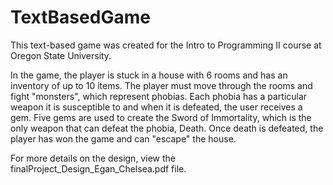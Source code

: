 # TextBasedGame
This text-based game was created for the Intro to Programming II course at Oregon State University.

In the game, the player is stuck in a house with 6 rooms and has an inventory of up to 10 items. The player must move through the rooms and fight "monsters", which represent phobias. Each phobia has a particular weapon it is susceptible to and when it is defeated, the user receives a gem. Five gems are used to create the Sword of Immortality, which is the only weapon that can defeat the phobia, Death. Once death is defeated, the player has won the game and can "escape" the house.

For more details on the design, view the finalProject_Design_Egan_Chelsea.pdf file.
